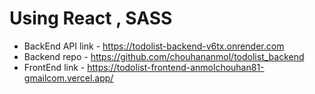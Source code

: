 # Using React , SASS

- BackEnd API link - https://todolist-backend-v6tx.onrender.com
- Backend repo - https://github.com/chouhananmol/todolist_backend
- FrontEnd link - https://todolist-frontend-anmolchouhan81-gmailcom.vercel.app/
